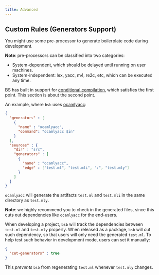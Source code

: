 ```yaml
---
title: Advanced
---
```


## Custom Rules (Generators Support)

You might use some pre-processor to generate boilerplate code during development.

**Note**: pre-processors can be classified into two categories:

- System-dependent, which should be delayed until running on user machines.
- System-independent: lex, yacc, m4, re2c, etc, which can be executed any time.

BS has built in support for [conditional compilation](conditional-compilation.md), which satisfies the first point. This section is about the second point.

An example, where `bsb` uses [ocamlyacc](http://caml.inria.fr/pub/docs/manual-ocaml-4.00/manual026.html):

```json
{
  "generators" : [
    {
      "name" : "ocamlyacc",
      "command": "ocamlyacc $in"
    }
  ],
  "sources" : {
    "dir" : "src",
    "generators" : [
      {
        "name" : "ocamlyacc",
        "edge" : ["test.ml", "test.mli", ":", "test.mly"]
      }
    ]
  }
}
```

`ocamlyacc` will generate the artifacts `test.ml` and `test.mli` in the same directory as `test.mly`.

**Note**: we highly recommend you to check in the generated files, since this cuts out dependencies like `ocamlyacc` for the end-users.

When developing a project, `bsb` will track the dependencies between `test.ml` and `test.mly` properly. When released as a package, `bsb` will cut such dependency, so that users will only need the generated `test.ml`. To help test such behavior in development mode, users can set it manually:

```json
{
  "cut-generators" : true
}
```

This _prevents_ `bsb` from regenerating `test.ml` whenever `test.mly` changes.
